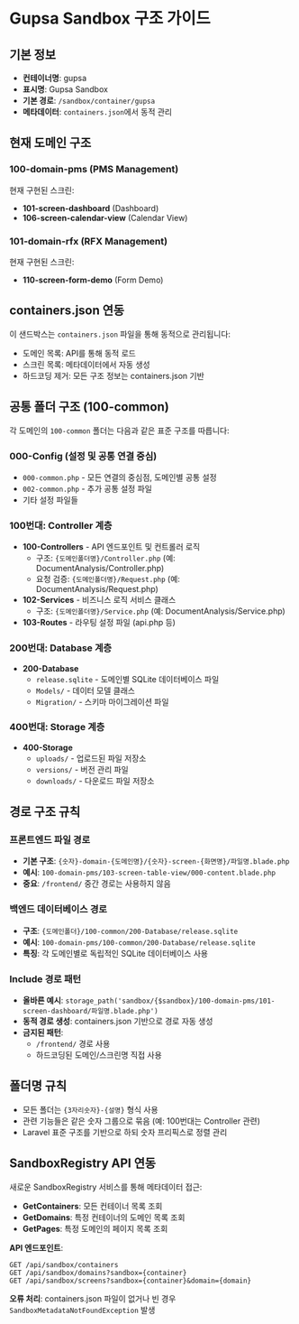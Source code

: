 # Gupsa Sandbox 구조 가이드

## 기본 정보
- **컨테이너명**: gupsa
- **표시명**: Gupsa Sandbox
- **기본 경로**: `/sandbox/container/gupsa`
- **메타데이터**: `containers.json`에서 동적 관리

## 현재 도메인 구조

### 100-domain-pms (PMS Management)
현재 구현된 스크린:
- **101-screen-dashboard** (Dashboard)
- **106-screen-calendar-view** (Calendar View)

### 101-domain-rfx (RFX Management)
현재 구현된 스크린:
- **110-screen-form-demo** (Form Demo)

## containers.json 연동

이 샌드박스는 `containers.json` 파일을 통해 동적으로 관리됩니다:
- 도메인 목록: API를 통해 동적 로드
- 스크린 목록: 메타데이터에서 자동 생성
- 하드코딩 제거: 모든 구조 정보는 containers.json 기반

## 공통 폴더 구조 (100-common)

각 도메인의 `100-common` 폴더는 다음과 같은 표준 구조를 따릅니다:

### 000-Config (설정 및 공통 연결 중심)
- `000-common.php` - 모든 연결의 중심점, 도메인별 공통 설정
- `002-common.php` - 추가 공통 설정 파일
- 기타 설정 파일들

### 100번대: Controller 계층
- **100-Controllers** - API 엔드포인트 및 컨트롤러 로직
  - 구조: `{도메인폴더명}/Controller.php` (예: DocumentAnalysis/Controller.php)
  - 요청 검증: `{도메인폴더명}/Request.php` (예: DocumentAnalysis/Request.php)
- **102-Services** - 비즈니스 로직 서비스 클래스
  - 구조: `{도메인폴더명}/Service.php` (예: DocumentAnalysis/Service.php)
- **103-Routes** - 라우팅 설정 파일 (api.php 등)

### 200번대: Database 계층
- **200-Database**
  - `release.sqlite` - 도메인별 SQLite 데이터베이스 파일
  - `Models/` - 데이터 모델 클래스
  - `Migration/` - 스키마 마이그레이션 파일

### 400번대: Storage 계층
- **400-Storage**
  - `uploads/` - 업로드된 파일 저장소
  - `versions/` - 버전 관리 파일
  - `downloads/` - 다운로드 파일 저장소

## 경로 구조 규칙

### 프론트엔드 파일 경로
- **기본 구조**: `{숫자}-domain-{도메인명}/{숫자}-screen-{화면명}/파일명.blade.php`
- **예시**: `100-domain-pms/103-screen-table-view/000-content.blade.php`
- **중요**: `/frontend/` 중간 경로는 사용하지 않음

### 백엔드 데이터베이스 경로
- **구조**: `{도메인폴더}/100-common/200-Database/release.sqlite`
- **예시**: `100-domain-pms/100-common/200-Database/release.sqlite`
- **특징**: 각 도메인별로 독립적인 SQLite 데이터베이스 사용

### Include 경로 패턴
- **올바른 예시**: `storage_path('sandbox/{$sandbox}/100-domain-pms/101-screen-dashboard/파일명.blade.php')`
- **동적 경로 생성**: containers.json 기반으로 경로 자동 생성
- **금지된 패턴**:
  - `/frontend/` 경로 사용
  - 하드코딩된 도메인/스크린명 직접 사용

## 폴더명 규칙
- 모든 폴더는 `{3자리숫자}-{설명}` 형식 사용
- 관련 기능들은 같은 숫자 그룹으로 묶음 (예: 100번대는 Controller 관련)
- Laravel 표준 구조를 기반으로 하되 숫자 프리픽스로 정렬 관리

## SandboxRegistry API 연동

새로운 SandboxRegistry 서비스를 통해 메타데이터 접근:
- **GetContainers**: 모든 컨테이너 목록 조회
- **GetDomains**: 특정 컨테이너의 도메인 목록 조회
- **GetPages**: 특정 도메인의 페이지 목록 조회

**API 엔드포인트**:
```
GET /api/sandbox/containers
GET /api/sandbox/domains?sandbox={container}
GET /api/sandbox/screens?sandbox={container}&domain={domain}
```

**오류 처리**: containers.json 파일이 없거나 빈 경우 `SandboxMetadataNotFoundException` 발생
